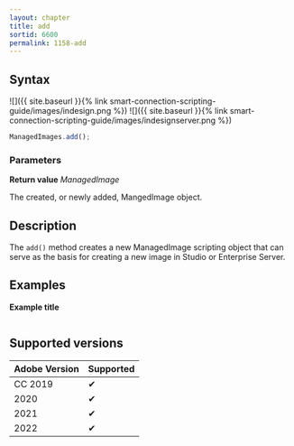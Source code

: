 ```yaml
---
layout: chapter
title: add
sortid: 6600
permalink: 1158-add
---
```

## Syntax

![]({{ site.baseurl }}{% link smart-connection-scripting-guide/images/indesign.png %}) ![]({{ site.baseurl }}{% link smart-connection-scripting-guide/images/indesignserver.png %})
```javascript
ManagedImages.add();
```

### Parameters

**Return value** *ManagedImage*

The created, or newly added, MangedImage object.

## Description

The `add()` method creates a new ManagedImage scripting object that can serve as the basis for creating a new image in Studio or Enterprise Server.

## Examples

**Example title**

```javascript

```

## Supported versions

| Adobe Version | Supported |
|---------------|---------|
| CC 2019       | ✔       |
| 2020          | ✔       |
| 2021          | ✔       |
| 2022          | ✔         |
